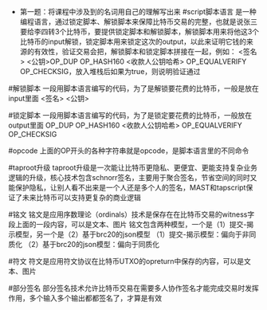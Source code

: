 - 第一题：将课程中涉及到的名词用自己的理解写出来
#script脚本语言
是一种编程语言，通过锁定脚本、解锁脚本来保障比特币交易的完整，也就是说张三要给李四转3个比特币，要提供锁定脚本和解锁脚本，解锁脚本用来将他这3个比特币的input解锁，锁定脚本用来锁定这次的output，以此来证明它钱的来源的有效性，验证交易会把，解锁脚本和锁定脚本拼接在一起，例如：
<签名> <公钥>OP_DUP OP_HASH160 <收款人公钥哈希> OP_EQUALVERIFY OP_CHECKSIG，放入堆栈后如果为true，则说明验证通过

#解锁脚本
一段用脚本语言编写的代码，为了是解锁要花费的比特币，一般是放在input里面
<签名> <公钥>

#锁定脚本
一段用脚本语言编写的代码，为了是锁定要花费的比特币，一般放在output里面
OP_DUP OP_HASH160 <收款人公钥哈希> OP_EQUALVERIFY OP_CHECKSIG

#opcode
上面的OP开头的各种字符串就是opcode，是脚本语言里的不同命令

#taproot升级
taproot升级是一次能让比特币更隐私、更便宜、更能支持复杂业务逻辑的升级，核心技术包含schnorr签名，主要用于聚合签名，节省空间的同时又能保护隐私，让别人看不出来是一个人还是多个人的签名，MAST和tapscript保证了未来比特币可以支持更复杂的商业逻辑

#铭文
铭文是应用序数理论（ordinals）技术是保存在在比特币交易的witness字段上面的一段内容，可以是文本、图片
铭文包含两种模型，一个是（1）提交-揭示模型，另一个是（2）基于brc20的json模型
（1）提交-揭示模型：偏向于非同质化
（2）基于brc20的json模型：偏向于同质化

#符文
符文是应用符文协议在比特币UTXO的opreturn中保存的内容，可以是文本、图片

#部分签名
部分签名技术允许比特币交易在需要多人协作签名才能完成交易时发挥作用，多个输入多个输出都都签名了，才算是有效